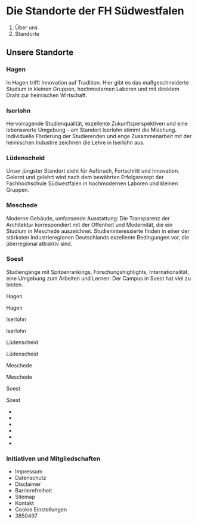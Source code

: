 # Die Standorte der FH Südwestfalen

1. Über uns
2. Standorte

## Unsere Standorte

### Hagen

In Hagen trifft Innovation auf Tradition. Hier gibt es das maßgeschneiderte Studium in kleinen Gruppen, hochmodernen Laboren und mit direktem Draht zur heimischen Wirtschaft.

### Iserlohn

Hervorragende Studienqualität, exzellente Zukunftsperspektiven und eine lebenswerte Umgebung – am Standort Iserlohn stimmt die Mischung. Individuelle Förderung der Studierenden und enge Zusammenarbeit mit der heimischen Industrie zeichnen die Lehre in Iserlohn aus.

### Lüdenscheid

Unser jüngster Standort steht für Aufbruch, Fortschritt und Innovation. Gelernt und gelehrt wird nach dem bewährten Erfolgsrezept der Fachhochschule Südwestfalen in hochmodernen Laboren und kleinen Gruppen.

### Meschede

Moderne Gebäude, umfassende Ausstattung: Die Transparenz der Architektur korrespondiert mit der Offenheit und Modernität, die ein Studium in Meschede auszeichnet. Studieninteressierte finden in einer der stärksten Industrieregionen Deutschlands exzellente Bedingungen vor, die überregional attraktiv sind.

### Soest

Studiengänge mit Spitzenrankings, Forschungshighlights, Internationalität, eine Umgebung zum Arbeiten und Lernen: Der Campus in Soest hat viel zu bieten.

Hagen

Hagen

Iserlohn

Iserlohn

Lüdenscheid

Lüdenscheid

Meschede

Meschede

Soest

Soest

- 
- 
- 
- 
- 
- 

### Initiativen und Mitgliedschaften

- Impressum
- Datenschutz
- Disclaimer
- Barrierefreiheit
- Sitemap
- Kontakt
- Cookie Einstellungen
- 3850497